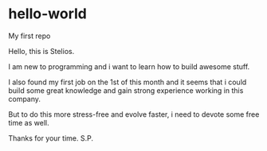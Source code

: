 # hello-world
My first repo

Hello, this is Stelios.

I am new to programming and i want to learn how to build awesome stuff.

I also found my first job on the 1st of this month and it seems that i could build some great knowledge and gain strong experience working in this company.

But to do this more stress-free and evolve faster, i need to devote some free time as well.

Thanks for your time.
S.P.
